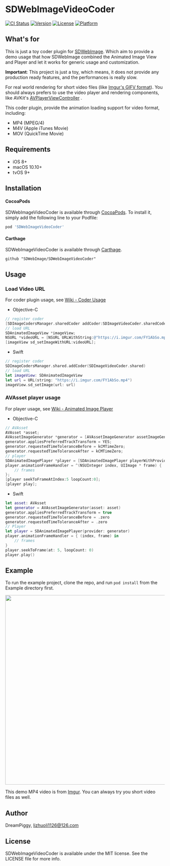 # SDWebImageVideoCoder

[![CI Status](https://img.shields.io/travis/SDWebImage/SDWebImageVideoCoder.svg?style=flat)](https://travis-ci.org/SDWebImage/SDWebImageVideoCoder)
[![Version](https://img.shields.io/cocoapods/v/SDWebImageVideoCoder.svg?style=flat)](https://cocoapods.org/pods/SDWebImageVideoCoder)
[![License](https://img.shields.io/cocoapods/l/SDWebImageVideoCoder.svg?style=flat)](https://cocoapods.org/pods/SDWebImageVideoCoder)
[![Platform](https://img.shields.io/cocoapods/p/SDWebImageVideoCoder.svg?style=flat)](https://cocoapods.org/pods/SDWebImageVideoCoder)

## What's for

This is just a toy coder plugin for [SDWebImage](https://github.com/SDWebImage). Which aim to provide a demo usage that how SDWebImage combined the Animated Image View and Player and let it works for generic usage and customization.

**Important**: This project is just a toy, which means, it does not provide any production ready features, and the performances is really slow.

For real world rendering for short video files (like [Imgur's GIFV format](https://help.imgur.com/hc/en-us/articles/208606616-What-is-GIFV-)). You should always prefers to use the video player and rendering components, like AVKit's [AVPlayerViewController](https://developer.apple.com/documentation/avkit/avplayerviewcontroller) .

This coder plugin, provide the animation loading support for video format, including:

+ MP4 (MPEG/4)
+ M4V (Apple iTunes Movie)
+ MOV (QuickTime Movie)

## Requirements

+ iOS 8+
+ macOS 10.10+
+ tvOS 9+

## Installation

#### CocoaPods

SDWebImageVideoCoder is available through [CocoaPods](https://cocoapods.org). To install
it, simply add the following line to your Podfile:

```ruby
pod 'SDWebImageVideoCoder'
```

#### Carthage

SDWebImageVideoCoder is available through [Carthage](https://github.com/Carthage/Carthage).

```
github "SDWebImage/SDWebImageVideoCoder"
```

## Usage

### Load Video URL

For coder plugin usage, see [Wiki - Coder Usage](https://github.com/SDWebImage/SDWebImage/wiki/Advanced-Usage#coder-usage)

+ Objective-C

```objective-c
// register coder
[SDImageCodersManager.sharedCoder addCoder:SDImageVideoCoder.sharedCoder];
// load URL
SDAnimatedImageView *imageView;
NSURL *videoURL = [NSURL URLWithString:@"https://i.imgur.com/FY1AbSo.mp4"]; 
[imageView sd_setImageWithURL:videoURL];
```

+ Swift

```swift
// register coder
SDImageCodersManager.shared.addCoder(SDImageVideoCoder.shared)
// load URL
let imageView: SDAnimatedImageView
let url = URL(string: "https://i.imgur.com/FY1AbSo.mp4")
imageView.sd_setImage(url: url)
```

### AVAsset player usage

For player usage, see [Wiki - Animated Image Player](https://github.com/SDWebImage/SDWebImage/wiki/Advanced-Usage#animated-player-530)

+ Objective-C

```objective-c
// AVAsset
AVAsset *asset;
AVAssetImageGenerator *generator = [AVAssetImageGenerator assetImageGeneratorWithAsset:asset];
generator.appliesPreferredTrackTransform = YES;
generator.requestedTimeToleranceBefore = kCMTimeZero;
generator.requestedTimeToleranceAfter = kCMTimeZero;
// player
SDAnimatedImagePlayer *player = [SDAnimatedImagePlayer playerWithProvider:generator];
player.animationFrameHandler = ^(NSUInteger index, UIImage * frame) {
    // frames
};
[player seekToFrameAtIndex:5 loopCount:0];
[player play];
```

+ Swift

```swift
let asset: AVAsset
let generator = AVAssetImageGenerator(asset: asset)
generator.appliesPreferredTrackTransform = true
generator.requestedTimeToleranceBefore = .zero
generator.requestedTimeToleranceAfter = .zero
// Player
let player = SDAnimatedImagePlayer(provider: generator)
player.animationFrameHandler = { (index, frame) in 
    // frames
}
player.seekToFrame(at: 5, loopCount: 0)
player.play()
```

## Example

To run the example project, clone the repo, and run `pod install` from the Example directory first.

<img src="https://raw.githubusercontent.com/SDWebImage/SDWebImageVideoCoder/master/Example/Screenshot/MP4Demo.png" width="600" />

This demo MP4 video is from [Imgur](https://imgur.com/). You can always try you short video files as well.

## Author

DreamPiggy, lizhuoli1126@126.com

## License

SDWebImageVideoCoder is available under the MIT license. See the LICENSE file for more info.
